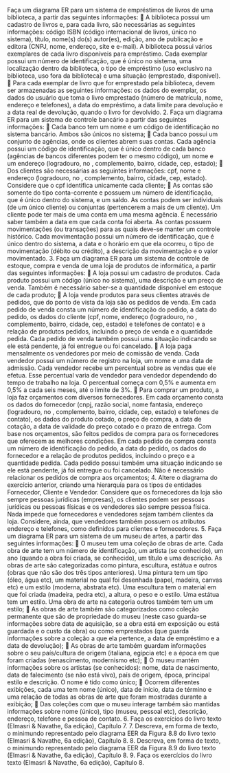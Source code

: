 Faça um diagrama ER para um sistema de empréstimos de livros de uma biblioteca, a
partir das seguintes informações:
 A biblioteca possui um cadastro de livros e, para cada livro, são necessárias as
seguintes informações: código ISBN (código internacional de livros, único no
sistema), título, nome(s) do(s) autor(es), edição, ano de publicação e editora (CNPJ,
nome, endereço, site e e-mail). A biblioteca possui vários exemplares de cada livro
disponíveis para empréstimo. Cada exemplar possui um número de identificação,
que é único no sistema, uma localização dentro da biblioteca, o tipo de empréstimo
(uso exclusivo na biblioteca, uso fora da biblioteca) e uma situação (emprestado,
disponível).
 Para cada exemplar de livro que for emprestado pela biblioteca, devem ser
armazenadas as seguintes informações: os dados do exemplar, os dados do usuário
que toma o livro emprestado (número de matrícula, nome, endereço e telefones), a
data do empréstimo, a data limite para devolução e a data real de devolução, quando
o livro for devolvido.
2. Faça um diagrama ER para um sistema de controle bancário a partir das seguintes
informações:
 Cada banco tem um nome e um código de identificação no sistema bancário. Ambos
são únicos no sistema;
 Cada banco possui um conjunto de agências, onde os clientes abrem suas contas.
Cada agência possui um código de identificação, que é único dentro de cada banco
(agências de bancos diferentes podem ter o mesmo código), um nome e um
endereço (logradouro, no
, complemento, bairro, cidade, cep, estado);
 Dos clientes são necessárias as seguintes informações: cpf, nome e endereço
(logradouro, no
, complemento, bairro, cidade, cep, estado). Considere que o cpf
identifica unicamente cada cliente;
 As contas são somente do tipo conta-corrente e possuem um número de
identificação, que é único dentro do sistema, e um saldo. As contas podem ser
individuais (de um único cliente) ou conjuntas (pertencerem a mais de um cliente).
Um cliente pode ter mais de uma conta em uma mesma agência. É necessário saber
também a data em que cada conta foi aberta. As contas possuem movimentações (ou
transações) para as quais deve-se manter um controle histórico. Cada movimentação
possui um número de identificação, que é único dentro do sistema, a data e o
horário em que ela ocorreu, o tipo de movimentação (débito ou crédito), a descrição
da movimentação e o valor movimentado.
3. Faça um diagrama ER para um sistema de controle de estoque, compra e venda de uma
loja de produtos de informática, a partir das seguintes informações:
 A loja possui um cadastro de produtos. Cada produto possui um código (único no
sistema), uma descrição e um preço de venda. Também é necessário saber-se a
quantidade disponível em estoque de cada produto;
 A loja vende produtos para seus clientes através de pedidos, que do ponto de vista
da loja são os pedidos de venda. Em cada pedido de venda consta um número de
identificação do pedido, a data do pedido, os dados do cliente (cpf, nome,
endereço (logradouro, no
, complemento, bairro, cidade, cep, estado) e telefones de
contato) e a relação de produtos pedidos, incluindo o preço de venda e a
quantidade pedida. Cada pedido de venda também possui uma situação indicando
se ele está pendente, já foi entregue ou foi cancelado.
 A loja paga mensalmente os vendedores por meio de comissão de venda. Cada
vendedor possui um número de registro na loja, um nome e uma data de admissão.
Cada vendedor recebe um percentual sobre as vendas que ele efetua. Esse
percentual varia de vendedor para vendedor dependendo do tempo de trabalho na
loja. O percentual começa com 0,5% e aumenta em 0,5% a cada seis meses, até o
limite de 3%.
 Para comprar um produto, a loja faz orçamentos com diversos fornecedores. Em
cada orçamento consta os dados do fornecedor (cnpj, razão social, nome fantasia,
endereço (logradouro, no
, complemento, bairro, cidade, cep, estado) e telefones de
contato), os dados do produto cotado, o preço de compra, a data de cotação, a data
de validade do preço cotado e o prazo de entrega. Com base nos orçamentos, são
feitos pedidos de compra para os fornecedores que oferecem as melhores
condições. Em cada pedido de compra consta um número de identificação do
pedido, a data do pedido, os dados do fornecedor e a relação de produtos pedidos,
incluindo o preço e a quantidade pedida. Cada pedido possui também uma situação
indicando se ele está pendente, já foi entregue ou foi cancelado. Não é necessário
relacionar os pedidos de compra aos orçamentos;
4. Altere o diagrama do exercício anterior, criando uma hierarquia para os tipos de
entidades Fornecedor, Cliente e Vendedor. Considere que os fornecedores da loja são
sempre pessoas jurídicas (empresas), os clientes podem ser pessoas jurídicas ou pessoas
físicas e os vendedores são sempre pessoa física. Nada impede que fornecedores e
vendedores sejam também clientes da loja. Considere, ainda, que vendedores também
possuem os atributos endereço e telefones, como definidos para clientes e fornecedores.
5. Faça um diagrama ER para um sistema de um museu de artes, a partir das seguintes
informações:
 O museu tem uma coleção de obras de arte. Cada obra de arte tem um número de
identificação, um artista (se conhecido), um ano (quando a obra foi criada, se
conhecido), um título e uma descrição. As obras de arte são categorizadas como
pintura, escultura, estátua e outros (obras que não são dos três tipos anteriores).
Uma pintura tem um tipo (óleo, água etc), um material no qual foi desenhada
(papel, madeira, canvas etc) e um estilo (moderna, abstrata etc). Uma escultura
tem o material em que foi criada (madeira, pedra etc), a altura, o peso e o estilo.
Uma estátua tem um estilo. Uma obra de arte na categoria outros também tem um
um estilo;
 As obras de arte também são categorizados como coleção permanente que são de
propriedade do museu (neste caso guarda-se informações sobre data de aquisição,
se a obra está em exposição ou está guardada e o custo da obra) ou como
emprestados (que guarda informações sobre a coleção a que ela pertence, a data de
empréstimo e a data de devolução);
 As obras de arte também guardam informações sobre o seu país/cultura de origem
(italiana, egípcia etc) e a época em que foram criadas (renascimento, modernismo
etc);
 O museu mantém informações sobre os artistas (se conhecidos): nome, data de
nascimento, data de falecimento (se não está vivo), país de origem, época,
principal estilo e descrição. O nome é tido como único;
 Ocorrem diferentes exibições, cada uma tem nome (único), data de início, data de
término e uma relação de todas as obras de arte que foram mostradas durante a
exibição;
 Das coleções com que o museu interage também são mantidas informações sobre
nome (único), tipo (museu, pessoal etc), descrição, endereço, telefone e pessoa de
contato.
6. Faça os exercícios do livro texto (Elmasri & Navathe, 6a
 edição), Capítulo 7.
7. Descreva, em forma de texto, o minimundo representado pelo diagrama EER da Figura
8.8 do livro texto (Elmasri & Navathe, 6a
 edição), Capítulo 8.
8. Descreva, em forma de texto, o minimundo representado pelo diagrama EER da Figura
8.9 do livro texto (Elmasri & Navathe, 6a
 edição), Capítulo 8.
9. Faça os exercícios do livro texto (Elmasri & Navathe, 6a
 edição), Capítulo 8.
